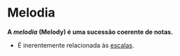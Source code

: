 # Melodia

**A _melodia_ (Melody) é uma sucessão coerente de notas.**

-   É inerentemente relacionada às [escalas](escalas).
